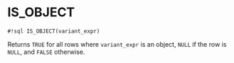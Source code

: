 # IS_OBJECT


`#!sql IS_OBJECT(variant_expr)`

Returns `TRUE` for all rows where `variant_expr` is an object, `NULL` if the
row is `NULL`, and `FALSE` otherwise.
